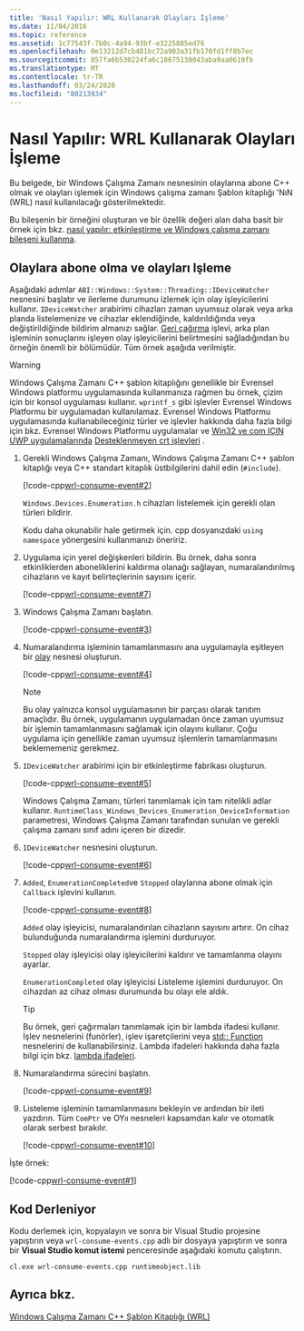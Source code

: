 ```yaml
---
title: 'Nasıl Yapılır: WRL Kullanarak Olayları İşleme'
ms.date: 11/04/2016
ms.topic: reference
ms.assetid: 1c77543f-7b0c-4a94-93bf-e3225885ed76
ms.openlocfilehash: 0e13212d7cb481bc72a903a31fb170fd1ff8b7ec
ms.sourcegitcommit: 857fa6b530224fa6c18675138043aba9aa0619fb
ms.translationtype: MT
ms.contentlocale: tr-TR
ms.lasthandoff: 03/24/2020
ms.locfileid: "80213934"
---
```

# <a name="how-to-handle-events-using-wrl"></a>Nasıl Yapılır: WRL Kullanarak Olayları İşleme

Bu belgede, bir Windows Çalışma Zamanı nesnesinin olaylarına abone C++ olmak ve olayları işlemek için Windows çalışma zamanı Şablon kitaplığı 'NıN (WRL) nasıl kullanılacağı gösterilmektedir.

Bu bileşenin bir örneğini oluşturan ve bir özellik değeri alan daha basit bir örnek için bkz. [nasıl yapılır: etkinleştirme ve Windows çalışma zamanı bileşeni kullanma](how-to-activate-and-use-a-windows-runtime-component-using-wrl.md).

## <a name="subscribing-to-and-handling-events"></a>Olaylara abone olma ve olayları Işleme

Aşağıdaki adımlar `ABI::Windows::System::Threading::IDeviceWatcher` nesnesini başlatır ve ilerleme durumunu izlemek için olay işleyicilerini kullanır. `IDeviceWatcher` arabirimi cihazları zaman uyumsuz olarak veya arka planda listelemenize ve cihazlar eklendiğinde, kaldırıldığında veya değiştirildiğinde bildirim almanızı sağlar. [Geri çağırma](callback-function-wrl.md) işlevi, arka plan işleminin sonuçlarını işleyen olay işleyicilerini belirtmesini sağladığından bu örneğin önemli bir bölümüdür. Tüm örnek aşağıda verilmiştir.

> [!WARNING]
> Windows Çalışma Zamanı C++ şablon kitaplığını genellikle bir Evrensel Windows platformu uygulamasında kullanmanıza rağmen bu örnek, çizim için bir konsol uygulaması kullanır. `wprintf_s` gibi işlevler Evrensel Windows Platformu bir uygulamadan kullanılamaz. Evrensel Windows Platformu uygulamasında kullanabileceğiniz türler ve işlevler hakkında daha fazla bilgi için bkz. Evrensel Windows Platformu uygulamalar ve [Win32 ve com IÇIN UWP uygulamalarında](/uwp/win32-and-com/win32-and-com-for-uwp-apps) [Desteklenmeyen crt işlevleri](../../cppcx/crt-functions-not-supported-in-universal-windows-platform-apps.md) .

1. Gerekli Windows Çalışma Zamanı, Windows Çalışma Zamanı C++ şablon kitaplığı veya C++ standart kitaplık üstbilgilerini dahil edin (`#include`).

   [!code-cpp[wrl-consume-event#2](../codesnippet/CPP/how-to-handle-events-using-wrl_1.cpp)]

   `Windows.Devices.Enumeration.h` cihazları listelemek için gerekli olan türleri bildirir.

   Kodu daha okunabilir hale getirmek için. cpp dosyanızdaki `using namespace` yönergesini kullanmanızı öneririz.

2. Uygulama için yerel değişkenleri bildirin. Bu örnek, daha sonra etkinliklerden aboneliklerini kaldırma olanağı sağlayan, numaralandırılmış cihazların ve kayıt belirteçlerinin sayısını içerir.

   [!code-cpp[wrl-consume-event#7](../codesnippet/CPP/how-to-handle-events-using-wrl_2.cpp)]

3. Windows Çalışma Zamanı başlatın.

   [!code-cpp[wrl-consume-event#3](../codesnippet/CPP/how-to-handle-events-using-wrl_3.cpp)]

4. Numaralandırma işleminin tamamlanmasını ana uygulamayla eşitleyen bir [olay](event-class-wrl.md) nesnesi oluşturun.

   [!code-cpp[wrl-consume-event#4](../codesnippet/CPP/how-to-handle-events-using-wrl_4.cpp)]

   > [!NOTE]
   > Bu olay yalnızca konsol uygulamasının bir parçası olarak tanıtım amaçlıdır. Bu örnek, uygulamanın uygulamadan önce zaman uyumsuz bir işlemin tamamlanmasını sağlamak için olayını kullanır. Çoğu uygulama için genellikle zaman uyumsuz işlemlerin tamamlanmasını beklememeniz gerekmez.

5. `IDeviceWatcher` arabirimi için bir etkinleştirme fabrikası oluşturun.

   [!code-cpp[wrl-consume-event#5](../codesnippet/CPP/how-to-handle-events-using-wrl_5.cpp)]

   Windows Çalışma Zamanı, türleri tanımlamak için tam nitelikli adlar kullanır. `RuntimeClass_Windows_Devices_Enumeration_DeviceInformation` parametresi, Windows Çalışma Zamanı tarafından sunulan ve gerekli çalışma zamanı sınıf adını içeren bir dizedir.

6. `IDeviceWatcher` nesnesini oluşturun.

   [!code-cpp[wrl-consume-event#6](../codesnippet/CPP/how-to-handle-events-using-wrl_6.cpp)]

7. `Added`, `EnumerationCompleted`ve `Stopped` olaylarına abone olmak için `Callback` işlevini kullanın.

   [!code-cpp[wrl-consume-event#8](../codesnippet/CPP/how-to-handle-events-using-wrl_7.cpp)]

   `Added` olay işleyicisi, numaralandırılan cihazların sayısını artırır. On cihaz bulunduğunda numaralandırma işlemini durduruyor.

   `Stopped` olay işleyicisi olay işleyicilerini kaldırır ve tamamlanma olayını ayarlar.

   `EnumerationCompleted` olay işleyicisi Listeleme işlemini durduruyor. On cihazdan az cihaz olması durumunda bu olayı ele aldık.

   > [!TIP]
   > Bu örnek, geri çağırmaları tanımlamak için bir lambda ifadesi kullanır. İşlev nesnelerini (funörler), işlev işaretçilerini veya [std:: Function](../../standard-library/function-class.md) nesnelerini de kullanabilirsiniz. Lambda ifadeleri hakkında daha fazla bilgi için bkz. [lambda ifadeleri](../../cpp/lambda-expressions-in-cpp.md).

8. Numaralandırma sürecini başlatın.

   [!code-cpp[wrl-consume-event#9](../codesnippet/CPP/how-to-handle-events-using-wrl_8.cpp)]

9. Listeleme işleminin tamamlanmasını bekleyin ve ardından bir ileti yazdırın. Tüm `ComPtr` ve OYıı nesneleri kapsamdan kalır ve otomatik olarak serbest bırakılır.

   [!code-cpp[wrl-consume-event#10](../codesnippet/CPP/how-to-handle-events-using-wrl_9.cpp)]

İşte örnek:

[!code-cpp[wrl-consume-event#1](../codesnippet/CPP/how-to-handle-events-using-wrl_10.cpp)]

## <a name="compiling-the-code"></a>Kod Derleniyor

Kodu derlemek için, kopyalayın ve sonra bir Visual Studio projesine yapıştırın veya `wrl-consume-events.cpp` adlı bir dosyaya yapıştırın ve sonra bir **Visual Studio komut istemi** penceresinde aşağıdaki komutu çalıştırın.

`cl.exe wrl-consume-events.cpp runtimeobject.lib`

## <a name="see-also"></a>Ayrıca bkz.

[Windows Çalışma Zamanı C++ Şablon Kitaplığı (WRL)](windows-runtime-cpp-template-library-wrl.md)
